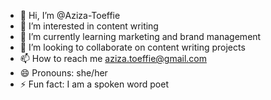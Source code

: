 - 👋 Hi, I’m @Aziza-Toeffie
- 👀 I’m interested in content writing
- 🌱 I’m currently learning marketing and brand management
- 💞️ I’m looking to collaborate on content writing projects 
- 📫 How to reach me aziza.toeffie@gmail.com
- 😄 Pronouns: she/her
- ⚡ Fun fact: I am a spoken word poet 

<!---
Aziza-Toeffie/Aziza-Toeffie is a ✨ special ✨ repository because its `README.md` (this file) appears on your GitHub profile.
You can click the Preview link to take a look at your changes.
--->
